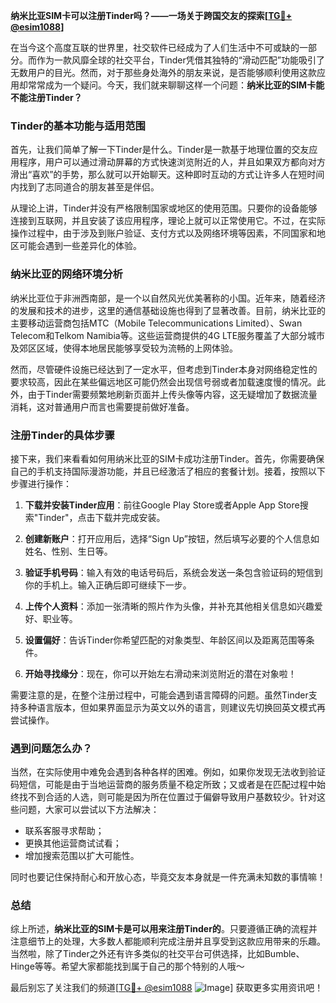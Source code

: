 **纳米比亚SIM卡可以注册Tinder吗？——一场关于跨国交友的探索[[TG💪+ @esim1088](https://t.me/s/esim1088)]**

在当今这个高度互联的世界里，社交软件已经成为了人们生活中不可或缺的一部分。而作为一款风靡全球的社交平台，Tinder凭借其独特的“滑动匹配”功能吸引了无数用户的目光。然而，对于那些身处海外的朋友来说，是否能够顺利使用这款应用却常常成为一个疑问。今天，我们就来聊聊这样一个问题：**纳米比亚的SIM卡能不能注册Tinder？**

### Tinder的基本功能与适用范围

首先，让我们简单了解一下Tinder是什么。Tinder是一款基于地理位置的交友应用程序，用户可以通过滑动屏幕的方式快速浏览附近的人，并且如果双方都向对方滑出“喜欢”的手势，那么就可以开始聊天。这种即时互动的方式让许多人在短时间内找到了志同道合的朋友甚至是伴侣。

从理论上讲，Tinder并没有严格限制国家或地区的使用范围。只要你的设备能够连接到互联网，并且安装了该应用程序，理论上就可以正常使用它。不过，在实际操作过程中，由于涉及到账户验证、支付方式以及网络环境等因素，不同国家和地区可能会遇到一些差异化的体验。

### 纳米比亚的网络环境分析

纳米比亚位于非洲西南部，是一个以自然风光优美著称的小国。近年来，随着经济的发展和技术的进步，这里的通信基础设施也得到了显著改善。目前，纳米比亚的主要移动运营商包括MTC（Mobile Telecommunications Limited）、Swan Telecom和Telkom Namibia等。这些运营商提供的4G LTE服务覆盖了大部分城市及郊区区域，使得本地居民能够享受较为流畅的上网体验。

然而，尽管硬件设施已经达到了一定水平，但考虑到Tinder本身对网络稳定性的要求较高，因此在某些偏远地区可能仍然会出现信号弱或者加载速度慢的情况。此外，由于Tinder需要频繁地刷新页面并上传头像等内容，这无疑增加了数据流量消耗，这对普通用户而言也需要提前做好准备。

### 注册Tinder的具体步骤

接下来，我们来看看如何用纳米比亚的SIM卡成功注册Tinder。首先，你需要确保自己的手机支持国际漫游功能，并且已经激活了相应的套餐计划。接着，按照以下步骤进行操作：

1. **下载并安装Tinder应用**：前往Google Play Store或者Apple App Store搜索"Tinder"，点击下载并完成安装。
   
2. **创建新账户**：打开应用后，选择“Sign Up”按钮，然后填写必要的个人信息如姓名、性别、生日等。

3. **验证手机号码**：输入有效的电话号码后，系统会发送一条包含验证码的短信到你的手机上。输入正确后即可继续下一步。

4. **上传个人资料**：添加一张清晰的照片作为头像，并补充其他相关信息如兴趣爱好、职业等。

5. **设置偏好**：告诉Tinder你希望匹配的对象类型、年龄区间以及距离范围等条件。

6. **开始寻找缘分**：现在，你可以开始左右滑动来浏览附近的潜在对象啦！

需要注意的是，在整个注册过程中，可能会遇到语言障碍的问题。虽然Tinder支持多种语言版本，但如果界面显示为英文以外的语言，则建议先切换回英文模式再尝试操作。

### 遇到问题怎么办？

当然，在实际使用中难免会遇到各种各样的困难。例如，如果你发现无法收到验证码短信，可能是由于当地运营商的服务质量不稳定所致；又或者是在匹配过程中始终找不到合适的人选，则可能是因为所在位置过于偏僻导致用户基数较少。针对这些问题，大家可以尝试以下方法解决：

- 联系客服寻求帮助；
- 更换其他运营商试试看；
- 增加搜索范围以扩大可能性。

同时也要记住保持耐心和开放心态，毕竟交友本身就是一件充满未知数的事情嘛！

### 总结

综上所述，**纳米比亚的SIM卡是可以用来注册Tinder的**。只要遵循正确的流程并注意细节上的处理，大多数人都能顺利完成注册并且享受到这款应用带来的乐趣。当然啦，除了Tinder之外还有许多类似的社交平台可供选择，比如Bumble、Hinge等等。希望大家都能找到属于自己的那个特别的人哦～

最后别忘了关注我们的频道[[TG💪+ @esim1088](https://t.me/s/esim1088) ![Image](https://i.postimg.cc/4NQfJmqS/Snipaste-2025-05-13-00-14-12.png)] 获取更多实用资讯吧！